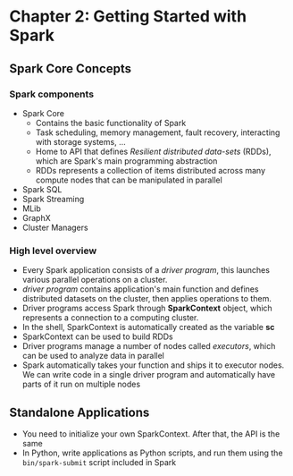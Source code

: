 # Chapter 2: Getting Started with Spark

## Spark Core Concepts

### Spark components

- Spark Core
  - Contains the basic functionality of Spark
  - Task scheduling, memory management, fault recovery, interacting with storage systems, ...
  - Home to API that defines _Resilient distributed data-sets_ (RDDs), which are Spark's main programming abstraction
  - RDDs represents a collection of items distributed across many compute nodes that can be manipulated in parallel
- Spark SQL
- Spark Streaming
- MLib
- GraphX
- Cluster Managers

### High level overview

- Every Spark application consists of a _driver program_, this launches various parallel operations on a cluster.
- _driver program_ contains application's main function and defines distributed datasets on the cluster, then applies operations to them.
- Driver programs access Spark through **SparkContext** object, which represents a connection to a computing cluster.
- In the shell, SparkContext is automatically created as the variable **sc**
- SparkContext can be used to build RDDs
- Driver programs manage a number of nodes called _executors_, which can be used to analyze data in parallel
- Spark automatically takes your function and ships it to executor nodes. We can write code in a single driver program and automatically have parts of it run on multiple nodes

## Standalone Applications

- You need to initialize your own SparkContext. After that, the API is the same
- In Python, write applications as Python scripts, and run them using the `bin/spark-submit` script included in Spark
